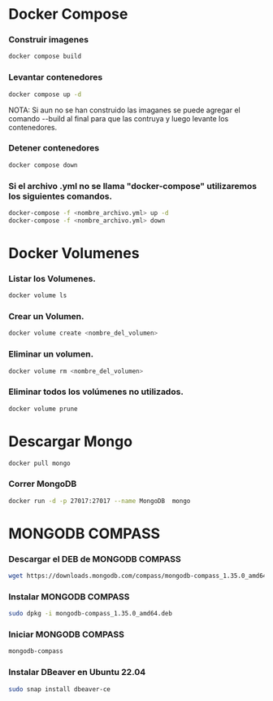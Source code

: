# Docker Compose

### Construir imagenes

```sh
docker compose build
```

### Levantar contenedores

```sh
docker compose up -d
```

NOTA: Si aun no se han construido las imaganes se puede agregar el comando --build al final para que las contruya y luego levante los contenedores.

### Detener contenedores

```sh
docker compose down
```

### Si el archivo .yml no se llama "docker-compose" utilizaremos los siguientes comandos.

```sh
docker-compose -f <nombre_archivo.yml> up -d
docker-compose -f <nombre_archivo.yml> down
```

# Docker Volumenes

### Listar los Volumenes.
```sh
docker volume ls
```

### Crear un Volumen.

```sh
docker volume create <nombre_del_volumen>
```

### Eliminar un volumen.

```sh
docker volume rm <nombre_del_volumen>
```

### Eliminar todos los volúmenes no utilizados.

```sh
docker volume prune
```
# Descargar Mongo 

```sh
docker pull mongo
```

### Correr MongoDB

```sh
docker run -d -p 27017:27017 --name MongoDB  mongo
```

# MONGODB COMPASS
### Descargar el DEB de MONGODB COMPASS

```sh
wget https://downloads.mongodb.com/compass/mongodb-compass_1.35.0_amd64.deb
```

### Instalar MONGODB COMPASS

```sh
sudo dpkg -i mongodb-compass_1.35.0_amd64.deb
```

### Iniciar MONGODB COMPASS

```sh
mongodb-compass
```

### Instalar DBeaver en  Ubuntu 22.04

```sh
sudo snap install dbeaver-ce
```